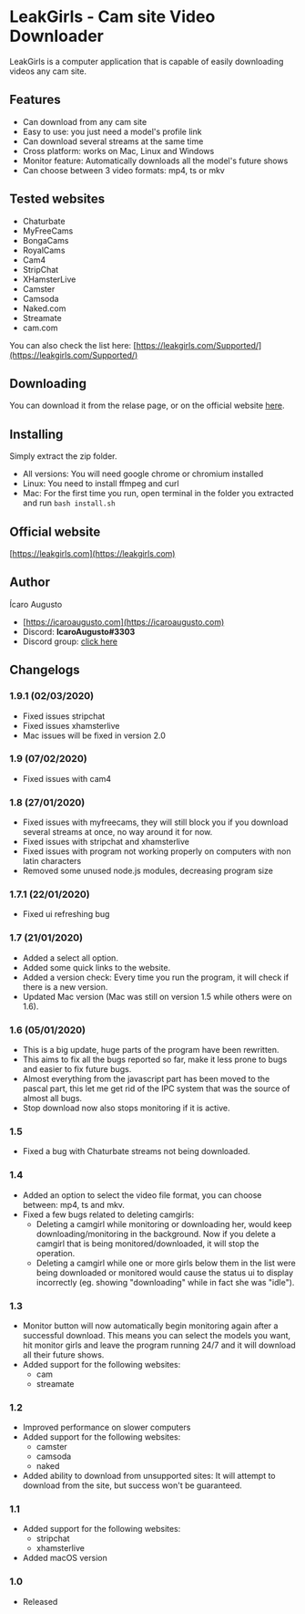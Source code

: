 # LeakGirls - Cam site Video Downloader

LeakGirls is a computer application that is capable of easily downloading videos any cam site.

## Features

* Can download from any cam site
* Easy to use: you just need a model's profile link
* Can download several streams at the same time
* Cross platform: works on Mac, Linux and Windows
* Monitor feature: Automatically downloads all the model's future shows
* Can choose between 3 video formats: mp4, ts or mkv

## Tested websites

* Chaturbate
* MyFreeCams
* BongaCams
* RoyalCams
* Cam4
* StripChat
* XHamsterLive
* Camster
* Camsoda
* Naked.com
* Streamate
* cam.com

You can also check the list here: [https://leakgirls.com/Supported/](https://leakgirls.com/Supported/)

## Downloading

You can download it from the relase page, or on the official website [here](https://leakgirls.com/Downloads/).

## Installing

Simply extract the zip folder.

* All versions: You will need google chrome or chromium installed
* Linux: You need to install ffmpeg and curl
* Mac: For the first time you run, open terminal in the folder you extracted and run `bash install.sh`

## Official website

[https://leakgirls.com](https://leakgirls.com)

## Author

Ícaro Augusto

* [https://icaroaugusto.com](https://icaroaugusto.com)
* Discord: **IcaroAugusto#3303**
* Discord group: [click here](https://discord.gg/aerWHnv)

## Changelogs

### 1.9.1 (02/03/2020)
* Fixed issues stripchat
* Fixed issues xhamsterlive
* Mac issues will be fixed in version 2.0

### 1.9 (07/02/2020)
* Fixed issues with cam4

### 1.8 (27/01/2020)
* Fixed issues with myfreecams, they will still block you if you download several streams at once, no way around it for now.
* Fixed issues with stripchat and xhamsterlive
* Fixed issues with program not working properly on computers with non latin characters
* Removed some unused node.js modules, decreasing program size

### 1.7.1 (22/01/2020)
* Fixed ui refreshing bug

### 1.7 (21/01/2020)
* Added a select all option.
* Added some quick links to the website.
* Added a version check: Every time you run the program, it will check if there is a new version.
* Updated Mac version (Mac was still on version 1.5 while others were on 1.6).

### 1.6 (05/01/2020)
* This is a big update, huge parts of the program have been rewritten.
* This aims to fix all the bugs reported so far, make it less prone to bugs and easier to fix future bugs.
* Almost everything from the javascript part has been moved to the pascal part, this let me get rid of the IPC system that was the source of almost all bugs.
* Stop download now also stops monitoring if it is active.

### 1.5
* Fixed a bug with Chaturbate streams not being downloaded.

### 1.4
* Added an option to select the video file format, you can choose between: mp4, ts and mkv.
* Fixed a few bugs related to deleting camgirls:
  * Deleting a camgirl while monitoring or downloading her, would keep downloading/monitoring in the background. Now if you delete a camgirl that is being monitored/downloaded, it will stop the operation.
  * Deleting a camgirl while one or more girls below them in the list were being downloaded or monitored would cause the status ui to display incorrectly (eg. showing "downloading" while in fact she was "idle").

### 1.3
* Monitor button will now automatically begin monitoring again after a successful download. This means you can select the models you want, hit monitor girls and leave the program running 24/7 and it will download all their future shows.
* Added support for the following websites:
  * cam
  * streamate

### 1.2
* Improved performance on slower computers
* Added support for the following websites:
  * camster
  * camsoda
  * naked
* Added ability to download from unsupported sites: It will attempt to download from the site, but success won't be guaranteed.</li>

### 1.1
* Added support for the following websites:
  * stripchat
  * xhamsterlive
* Added macOS version

### 1.0
* Released
